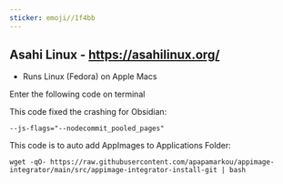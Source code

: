 ```yaml
---
sticker: emoji//1f4bb
---
```

## Asahi Linux - https://asahilinux.org/
- Runs Linux (Fedora) on Apple Macs

Enter the following code on terminal

This code fixed the crashing for Obsidian:

```
--js-flags="--nodecommit_pooled_pages"
```


This code is to auto add AppImages to Applications Folder:
```
wget -qO- https://raw.githubusercontent.com/apapamarkou/appimage-integrator/main/src/appimage-integrator-install-git | bash
```